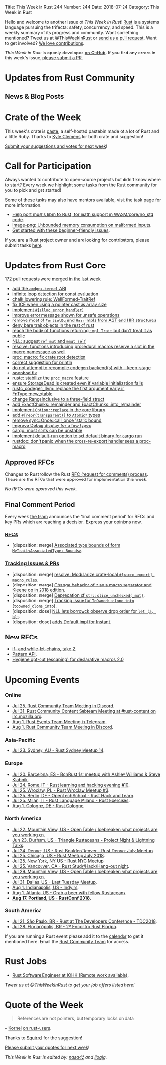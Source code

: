 Title: This Week in Rust 244
Number: 244
Date: 2018-07-24
Category: This Week in Rust

Hello and welcome to another issue of *This Week in Rust*!
[Rust](http://rust-lang.org) is a systems language pursuing the trifecta: safety, concurrency, and speed.
This is a weekly summary of its progress and community.
Want something mentioned? Tweet us at [@ThisWeekInRust](https://twitter.com/ThisWeekInRust) or [send us a pull request](https://github.com/cmr/this-week-in-rust).
Want to get involved? [We love contributions](https://github.com/rust-lang/rust/blob/master/CONTRIBUTING.md).

*This Week in Rust* is openly developed [on GitHub](https://github.com/cmr/this-week-in-rust).
If you find any errors in this week's issue, [please submit a PR](https://github.com/cmr/this-week-in-rust/pulls).

# Updates from Rust Community

## News & Blog Posts

# Crate of the Week

This week's crate is [paste](https://github.com/jkcclemens/paste), a self-hosted pastebin made of a lot of Rust and a little Ruby. Thanks to [Kyle Clemens](https://users.rust-lang.org/u/jkcclemens) for both crate and suggestion!

[Submit your suggestions and votes for next week][submit_crate]!

[submit_crate]: https://users.rust-lang.org/t/crate-of-the-week/2704

# Call for Participation

Always wanted to contribute to open-source projects but didn't know where to start?
Every week we highlight some tasks from the Rust community for you to pick and get started!

Some of these tasks may also have mentors available, visit the task page for more information.

* [Help port musl's libm to Rust, for math support in WASM/core/no_std code](https://mobile.twitter.com/japaricious/status/1017934106318032901).
* [image-png: Unbounded memory consumption on malformed inputs](https://github.com/PistonDevelopers/image-png/issues/80).
* [Get started with these beginner-friendly issues](https://www.rustaceans.org/findwork/starters).

If you are a Rust project owner and are looking for contributors, please submit tasks [here][guidelines].

[guidelines]: https://users.rust-lang.org/t/twir-call-for-participation/4821

# Updates from Rust Core

172 pull requests were [merged in the last week][merged]

[merged]: https://github.com/search?q=is%3Apr+org%3Arust-lang+is%3Amerged+merged%3A2018-07-09..2018-07-16

* [add the `amdgpu-kernel` ABI](https://github.com/rust-lang/rust/pull/52032)
* [infinite loop detection for const evaluation](https://github.com/rust-lang/rust/pull/51702)
* [chalk lowering rule: WellFormed-TraitRef](https://github.com/rust-lang/rust/pull/50250)
* [fix ICE when using a pointer cast as array size](https://github.com/rust-lang/rust/pull/52314)
* [implement `#[alloc_error_handler]`](https://github.com/rust-lang/rust/pull/52191)
* [improve error message shown for unsafe operations](https://github.com/rust-lang/rust/pull/52207)
* [remove most of `PartialEq` and `Hash` impls from AST and HIR structures](https://github.com/rust-lang/rust/pull/51829)
* [deny bare trait objects in the rest of rust](https://github.com/rust-lang/rust/pull/52302)
* [reach the body of functions returning `impl Trait` but don't treat it as public](https://github.com/rust-lang/rust/pull/52348)
* [NLL: suggest `ref mut` and `&mut self`](https://github.com/rust-lang/rust/pull/52242)
* [resolve: functions introducing procedural macros reserve a slot in the macro namespace as well](https://github.com/rust-lang/rust/pull/52383)
* [proc_macro: fix crate root detection](https://github.com/rust-lang/rust/pull/52328)
* [correct suggestion for println](https://github.com/rust-lang/rust/pull/51614)
* [do not attempt to recompile codegen backend(s) with --keep-stage](https://github.com/rust-lang/rust/pull/52360)
* [openbsd fix](https://github.com/rust-lang/libc/pull/1040)
* [rustc: stabilize the `proc_macro` feature](https://github.com/rust-lang/rust/pull/52081)
* [ensure StorageDead is created even if variable initialization fails](https://github.com/rust-lang/rust/pull/52046)
* [rustc_codegen_llvm: replace the first argument early in FnType::new_vtable](https://github.com/rust-lang/rust/pull/52089)
* [change RangeInclusive to a three-field struct](https://github.com/rust-lang/rust/pull/51622)
* [add ExactChunks::remainder and ExactChunks::into_remainder](https://github.com/rust-lang/rust/pull/51339)
* [implement `Option::replace` in the core library](https://github.com/rust-lang/rust/pull/52003)
* [add `#[repr(transparent)]` to `Atomic*` types](https://github.com/rust-lang/rust/pull/52149)
* [remove sync::Once::call_once 'static bound](https://github.com/rust-lang/rust/pull/52239)
* [improve Debug display for a few types](https://github.com/rust-lang/cargo/pull/5712)
* [cargo: most sorts can be unstable](https://github.com/rust-lang/cargo/pull/5732)
* [implement default-run option to set default binary for cargo run](https://github.com/rust-lang/cargo/pull/5710)
* [rustdoc: don't panic when the cross-re-export handler sees a proc-macro](https://github.com/rust-lang/rust/pull/52361)

## Approved RFCs

Changes to Rust follow the Rust [RFC (request for comments)
process](https://github.com/rust-lang/rfcs#rust-rfcs). These
are the RFCs that were approved for implementation this week:

*No RFCs were approved this week.*

## Final Comment Period

Every week [the team](https://www.rust-lang.org/team.html) announces the
'final comment period' for RFCs and key PRs which are reaching a
decision. Express your opinions now.

### [RFCs](https://github.com/rust-lang/rfcs/labels/final-comment-period)

* [disposition: merge] [Associated type bounds of form `MyTrait<AssociatedType: Bounds>`](https://github.com/rust-lang/rfcs/pull/2289).

### [Tracking Issues & PRs](https://github.com/rust-lang/rust/labels/final-comment-period)

* [disposition: merge] [resolve: Modularize crate-local `#[macro_export] macro_rules`](https://github.com/rust-lang/rust/pull/52234).
* [disposition: merge] [Change behavior of `?` as a macro separator and Kleene op in 2018 edition](https://github.com/rust-lang/rust/issues/51934).
* [disposition: merge] [Deprecation of `str::slice_unchecked(_mut)`](https://github.com/rust-lang/rust/pull/51807).
* [disposition: merge] [Tracking issue for `ToOwned::clone_into` (`toowned_clone_into`)](https://github.com/rust-lang/rust/issues/41263).
* [disposition: close] [NLL lets borrowck observe drop order for `let (a, b);`](https://github.com/rust-lang/rust/issues/51036).
* [disposition: close] [adds Default impl for Instant](https://github.com/rust-lang/rust/pull/50800).

## New RFCs

* [if- and while-let-chains, take 2](https://github.com/rust-lang/rfcs/pull/2497).
* [Pattern API](https://github.com/rust-lang/rfcs/pull/2500).
* [Hygiene opt-out (escaping) for declarative macros 2.0](https://github.com/rust-lang/rfcs/pull/2498).

# Upcoming Events

### Online

* [Jul 25. Rust Community Team Meeting in Discord](https://discordapp.com/channels/442252698964721669/443773747350994945).
* [Jul 31. Rust Community Content Subteam Meeting at #rust-content on irc.mozilla.org](irc://irc.mozilla.org/rust-content).
* [Aug  1. Rust Events Team Meeting in Telegram](https://t.me/joinchat/EkKINhHCgZ9llzvPidOssA).
* [Aug  1. Rust Community Team Meeting in Discord](https://discordapp.com/channels/442252698964721669/443773747350994945).

### Asia-Pacific

* [Jul 23. Sydney, AU - Rust Sydney Meetup 14](https://www.meetup.com/Rust-Sydney/events/251749825/).

### Europe

* [Jul 20. Barcelona, ES - BcnRust 1st meetup with Ashley Williams & Steve Klabnik](https://www.meetup.com/BcnRust/events/251237895/).
* [Jul 24. Rome, IT - Rust learning and hacking evening #10](https://www.meetup.com/Rust-Roma/events/252627092/).
* [Jul 25. Wrocław, PL - Rust Wroclaw Meetup #3](https://www.meetup.com/Rust-Wroclaw/events/252190812/).
* [Jul 25. Berlin, DE - OpenTechSchool - Rust Hack and Learn](https://www.meetup.com/opentechschool-berlin/events/xkdlvpyxkbhc/).
* [Jul 25. Milan, IT - Rust Language Milano - Rust Exercises](https://www.meetup.com/rust-language-milano/events/252893336/).
* [Aug  1. Cologne, DE - Rust Cologne](https://www.meetup.com/RustCologne/events/252432033).

### North America

* [Jul 22. Mountain View, US - Open Table / Icebreaker: what projects are you working on](https://www.meetup.com/Rust-Dev-in-Mountain-View/events/glnfcpyxkbdc/).
* [Jun 23. Durham, US - Triangle Rustaceans - Project Night & Lightning Talks](https://www.meetup.com/triangle-rustaceans/events/mfglwpyxkbfc/).
* [Jul 24. Denver, US - Rust Boulder/Denver - Rust Denver July Meetup](https://www.meetup.com/Rust-Boulder-Denver/events/252275279/).
* [Jul 25. Chicago, US - Rust Meetup July 2018](https://www.meetup.com/Chicago-Rust-Meetup/events/251961097/).
* [Jul 25. New York, NY US - Rust NYC Meetup](https://www.meetup.com/Rust-NYC/events/252181812/)
* [Jul 25. Vancouver, CA - Rust Study/Hack/Hang-out night](https://www.meetup.com/Vancouver-Rust/events/dqldspyxkbhc/).
* [Jul 29. Mountain View, US - Open Table / Icebreaker: what projects are you working on](https://www.meetup.com/Rust-Dev-in-Mountain-View/events/glnfcpyxkbmc/).
* [Jul 31. Dallas, US - Last Tuesday Meetup](https://www.meetup.com/Dallas-Rust/events/zfgwzmyxkbpc/).
* [Aug  1. Indianapolis, US - Indy.rs](https://www.meetup.com/indyrs/events/mffbtpyxlbcb/).
* [Aug  1. Atlanta, US - Grab a beer with fellow Rustaceans](https://www.meetup.com/Rust-ATL/events/rhvgrmyxlbcb/).
* **[Aug 17. Portland, US - RustConf 2018](http://rustconf.com/).**

### South America

* [Jul 21. São Paulo, BR - Rust at The Developers Conference - TDC2018](http://www.thedevelopersconference.com.br/tdc/2018/saopaulo/trilha-rust).
* [Jul 28. Florianópolis, BR - 2º Encontro Rust Floripa](https://www.meetup.com/rustfloripa/events/xvglrpyxkbkb/).

If you are running a Rust event please add it to the [calendar] to get
it mentioned here. Email the [Rust Community Team][community] for access.

[calendar]: https://www.google.com/calendar/embed?src=apd9vmbc22egenmtu5l6c5jbfc%40group.calendar.google.com
[community]: mailto:community-team@rust-lang.org

# Rust Jobs

* [Rust Software Engineer at IOHK (Remote work available)](https://iohk.recruiterbox.com/jobs/fk0177c?source=linkedin).

*Tweet us at [@ThisWeekInRust](https://twitter.com/ThisWeekInRust) to get your job offers listed here!*

# Quote of the Week

> References are not pointers, but temporary locks on data

– [Kornel](https://users.rust-lang.org/u/kornel) [on rust-users](https://users.rust-lang.org/t/cannot-move-out-of-borrowed-content-take-2/18700/7).

Thanks to [Squirrel](https://users.rust-lang.org/u/gilescope) for the suggestion!

[Please submit your quotes for next week](http://users.rust-lang.org/t/twir-quote-of-the-week/328)!

*This Week in Rust is edited by: [nasa42](https://github.com/nasa42) and [llogiq](https://github.com/llogiq).*

